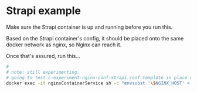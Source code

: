 # Strapi example

Make sure the Strapi container is up and running before you run this.

Based on the Strapi container's config, it should be placed onto the same docker network as nginx, so Nginx can reach it.

Once that's assured, run this...

```bash
#
# note: still experimenting.
# going to test c-experiment-nginx-conf-strapi.conf.template in place of https-strapi-template.conf.template
docker exec -it nginxContainerService sh -c "envsubst '\$NGINX_HOST' < /etc/nginx/templates/https-strapi-template.conf.template > /etc/nginx/conf.d/c-https-strapi-subdomain.conf" && docker restart nginxContainerService
```
